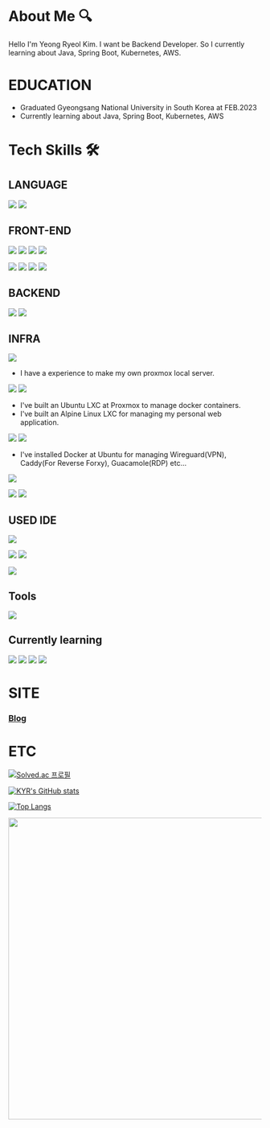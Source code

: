 <!--<div align="center">-->
# About Me 🔍
Hello I'm Yeong Ryeol Kim. I want be Backend Developer. So I currently learning about Java, Spring Boot, Kubernetes, AWS.

# EDUCATION
- Graduated Gyeongsang National University in South Korea at FEB.2023
- Currently learning about Java, Spring Boot, Kubernetes, AWS

# Tech Skills 🛠

## LANGUAGE
<img src="https://img.shields.io/badge/C-A8B9CC?style=for-the-badge&logo=C&logoColor=white"/> <img src="https://img.shields.io/badge/Java-007396?style=for-the-badge&logo=Java&logoColor=white"/>

## FRONT-END
<img src="https://img.shields.io/badge/HTML-E34F26?style=for-the-badge&logo=HTML5&logoColor=white"/> <img src="https://img.shields.io/badge/CSS3-1572B6?style=for-the-badge&logo=CSS3&logoColor=white"/> <img src="https://img.shields.io/badge/JavaScript-F7DF1E?style=for-the-badge&logo=javascript&logoColor=black"/> <img src="https://img.shields.io/badge/Typescript-3178C6?style=for-the-badge&logo=Typescript&logoColor=white"/>

<img src="https://img.shields.io/badge/React-61DAFB?style=for-the-badge&logo=React&logoColor=black"/> <img src="https://img.shields.io/badge/Redux-764ABC?style=for-the-badge&logo=Redux&logoColor=white"/> <img src="https://img.shields.io/badge/styled components-DB7093?style=for-the-badge&logo=styled-components&logoColor=white"/> <img src="https://img.shields.io/badge/CSS3-1572B6?style=for-the-badge&logo=CSS3&logoColor=white"/>

## BACKEND
<img src="https://img.shields.io/badge/Node.js-339933?style=for-the-badge&logo=Node.js&logoColor=white"/> <img src="https://img.shields.io/badge/JSON-000000?style=for-the-badge&logo=json&logoColor=white"/>

## INFRA
<img src="https://img.shields.io/badge/Proxmox-E57000?style=for-the-badge&logo=Proxmox&logoColor=white"/>

- I have a experience to make my own proxmox local server.

<img src="https://img.shields.io/badge/Ubuntu-E95420?style=for-the-badge&logo=Ubuntu&logoColor=white"/> <img src="https://img.shields.io/badge/Alpine Linux-0D597F?style=for-the-badge&logo=Alpine Linux&logoColor=white"/>

- I've built an Ubuntu LXC at Proxmox to manage docker containers.
- I've built an Alpine Linux LXC for managing my personal web application.

<img src="https://img.shields.io/badge/Docker-2496ED?style=for-the-badge&logo=Docker&logoColor=white"/> <img src="https://img.shields.io/badge/Portainer-13BEF9?style=for-the-badge&logo=Portainer&logoColor=white"/>

- I've installed Docker at Ubuntu for managing Wireguard(VPN), Caddy(For Reverse Forxy), Guacamole(RDP) etc...

<img src="https://img.shields.io/badge/MySQL-4479A1?style=for-the-badge&logo=MySQL&logoColor=white"/>

<img src="https://img.shields.io/badge/Wireguard-88171A?style=for-the-badge&logo=Wireguard&logoColor=white"/> <img src="https://img.shields.io/badge/Guacamole-365537?style=for-the-badge&logo=Guacamole&logoColor=white"/>

## USED IDE
<img src="https://img.shields.io/badge/Visual Studio Code-007ACC?style=for-the-badge&logo=Visual Studio Code&logoColor=white"/>

<img src="https://img.shields.io/badge/IntelliJ IDEA-000000?style=for-the-badge&logo=IntelliJIDEA&logoColor=white"/> <img src="https://img.shields.io/badge/WebStorm-000000?style=for-the-badge&logo=WebStorm&logoColor=white"/>

<img src="https://img.shields.io/badge/Xcode-147EFB?style=for-the-badge&logo=Xcode&logoColor=white"/>

## Tools
<img src="https://img.shields.io/badge/Postman-FF6C37?style=for-the-badge&logo=Postman&logoColor=white"/>

## Currently learning
<img src="https://img.shields.io/badge/SpringBoot-6DB33F?style=for-the-badge&logo=Spring Boot&logoColor=white"/>
<img src="https://img.shields.io/badge/Bootstrap-7952B3?style=for-the-badge&logo=bootstrap&logoColor=white"/>
<img src="https://img.shields.io/badge/MongoDB-47A248?style=for-the-badge&logo=MongoDB&logoColor=white"/>
<img src="https://img.shields.io/badge/Amazon AWS-232F3E?style=for-the-badge&logo=amazonaws&logoColor=white"/> 

# SITE
### <a href="https://milkyway08.tistory.com/">Blog</a>

# ETC
[![Solved.ac 프로필](http://mazassumnida.wtf/api/v2/generate_badge?boj=freekyr7529)](https://solved.ac/freekyr7529)

[![KYR's GitHub stats](https://github-readme-stats.vercel.app/api?username=EndlessMilkyway)](https://github.com/EndlessMilkyway)
  
[![Top Langs](https://github-readme-stats.vercel.app/api/top-langs/?username=EndlessMilkyway&layout=compact)](https://github.com/EndlessMilkyway)
  
<img width="600" src="https://wakatime.com/share/@endlessmilkyway/cad7ff58-8625-411e-9356-40a32ebd4436.svg">
  
